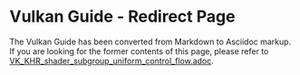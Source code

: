 # Vulkan Guide - Redirect Page

The Vulkan  Guide has been converted from Markdown to Asciidoc markup. If you are looking for the former contents of this page, please refer to [VK_KHR_shader_subgroup_uniform_control_flow.adoc](./VK_KHR_shader_subgroup_uniform_control_flow.adoc).
